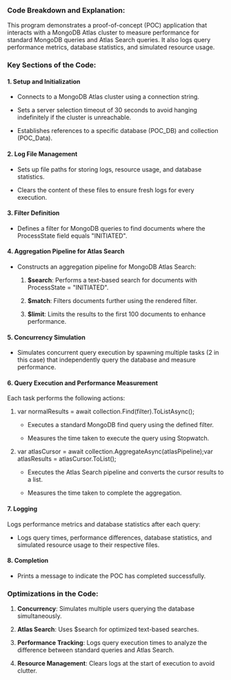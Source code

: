 ### Code Breakdown and Explanation:

This program demonstrates a proof-of-concept (POC) application that interacts with a MongoDB Atlas cluster to measure performance for standard MongoDB queries and Atlas Search queries. It also logs query performance metrics, database statistics, and simulated resource usage.


### Key Sections of the Code:

#### 1\. **Setup and Initialization**

*   Connects to a MongoDB Atlas cluster using a connection string.
    
*   Sets a server selection timeout of 30 seconds to avoid hanging indefinitely if the cluster is unreachable.
    
*   Establishes references to a specific database (POC\_DB) and collection (POC\_Data).
    

#### 2\. **Log File Management**

*   Sets up file paths for storing logs, resource usage, and database statistics.
    
*   Clears the content of these files to ensure fresh logs for every execution.
    

#### 3\. **Filter Definition**

*   Defines a filter for MongoDB queries to find documents where the ProcessState field equals "INITIATED".
    

#### 4\. **Aggregation Pipeline for Atlas Search**

*   Constructs an aggregation pipeline for MongoDB Atlas Search:
    
    1.  **$search**: Performs a text-based search for documents with ProcessState = "INITIATED".
        
    2.  **$match**: Filters documents further using the rendered filter.
        
    3.  **$limit**: Limits the results to the first 100 documents to enhance performance.
        

#### 5\. **Concurrency Simulation**

*   Simulates concurrent query execution by spawning multiple tasks (2 in this case) that independently query the database and measure performance.
    

#### 6\. **Query Execution and Performance Measurement**

Each task performs the following actions:

1.  var normalResults = await collection.Find(filter).ToListAsync();
    
    *   Executes a standard MongoDB find query using the defined filter.
        
    *   Measures the time taken to execute the query using Stopwatch.
        
2.  var atlasCursor = await collection.AggregateAsync(atlasPipeline);var atlasResults = atlasCursor.ToList();
    
    *   Executes the Atlas Search pipeline and converts the cursor results to a list.
        
    *   Measures the time taken to complete the aggregation.
        

#### 7\. **Logging**

Logs performance metrics and database statistics after each query:

*   Logs query times, performance differences, database statistics, and simulated resource usage to their respective files.
    

#### 8\. **Completion**

*   Prints a message to indicate the POC has completed successfully.
    

### Optimizations in the Code:

1.  **Concurrency**: Simulates multiple users querying the database simultaneously.
    
2.  **Atlas Search**: Uses $search for optimized text-based searches.
    
3.  **Performance Tracking**: Logs query execution times to analyze the difference between standard queries and Atlas Search.
    
4.  **Resource Management**: Clears logs at the start of execution to avoid clutter.
